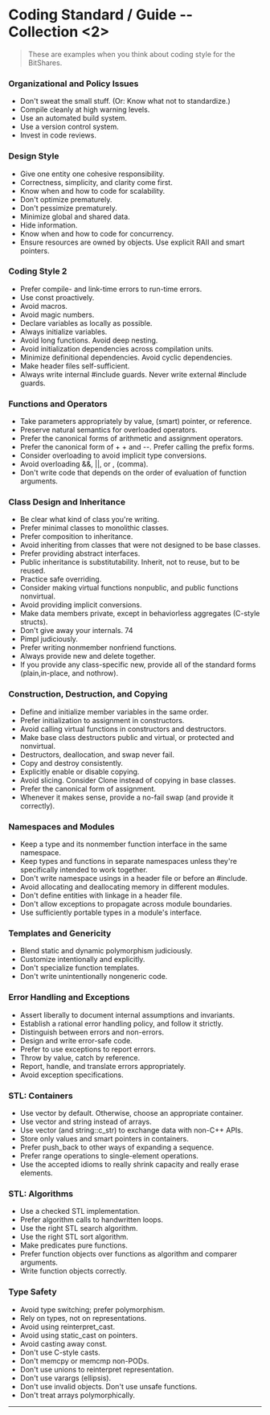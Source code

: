 
# Coding Standard / Guide -- Collection <2>

> These are examples when you think about coding style for the BitShares.

### Organizational and Policy Issues 

- Don't sweat the small stuff. (Or: Know what not to standardize.) 
- Compile cleanly at high warning levels. 
- Use an automated build system. 
- Use a version control system. 
- Invest in code reviews. 

### Design Style 

- Give one entity one cohesive responsibility. 
- Correctness, simplicity, and clarity come first. 
- Know when and how to code for scalability. 
- Don't optimize prematurely. 
- Don't pessimize prematurely. 
- Minimize global and shared data. 
- Hide information. 
- Know when and how to code for concurrency. 
- Ensure resources are owned by objects. Use explicit RAII and smart pointers. 

### Coding Style 2

- Prefer compile- and link-time errors to run-time errors. 
- Use const proactively.
- Avoid macros.
- Avoid magic numbers. 
- Declare variables as locally as possible. 
- Always initialize variables. 
- Avoid long functions. Avoid deep nesting.
- Avoid initialization dependencies across compilation units. 
- Minimize definitional dependencies. Avoid cyclic dependencies. 
- Make header files self-sufficient.
- Always write internal #include guards. Never write external #include guards.

### Functions and Operators

- Take parameters appropriately by value, (smart) pointer, or reference. 
- Preserve natural semantics for overloaded operators.
- Prefer the canonical forms of arithmetic and assignment operators.
- Prefer the canonical form of + + and --. Prefer calling the prefix forms. 
- Consider overloading to avoid implicit type conversions.
- Avoid overloading &&, ||, or , (comma). 
- Don't write code that depends on the order of evaluation of function arguments. 

### Class Design and Inheritance 

- Be clear what kind of class you're writing. 
- Prefer minimal classes to monolithic classes. 
- Prefer composition to inheritance. 
- Avoid inheriting from classes that were not designed to be base classes. 
- Prefer providing abstract interfaces.
- Public inheritance is substitutability. Inherit, not to reuse, but to be reused. 
- Practice safe overriding. 
- Consider making virtual functions nonpublic, and public functions nonvirtual. 
- Avoid providing implicit conversions. 
- Make data members private, except in behaviorless aggregates (C-style structs). 
- Don't give away your internals. 74
- Pimpl judiciously. 
- Prefer writing nonmember nonfriend functions. 
- Always provide new and delete together. 
- If you provide any class-specific new, provide all of the standard forms (plain,in-place, and nothrow).



### Construction, Destruction, and Copying 

- Define and initialize member variables in the same order.
- Prefer initialization to assignment in constructors. 
- Avoid calling virtual functions in constructors and destructors. 
- Make base class destructors public and virtual, or protected and nonvirtual. 
- Destructors, deallocation, and swap never fail. 
- Copy and destroy consistently.
- Explicitly enable or disable copying. 
- Avoid slicing. Consider Clone instead of copying in base classes. 
- Prefer the canonical form of assignment.
- Whenever it makes sense, provide a no-fail swap (and provide it correctly).

### Namespaces and Modules 

- Keep a type and its nonmember function interface in the same namespace.
- Keep types and functions in separate namespaces unless they're specifically intended to work together. 
- Don't write namespace usings in a header file or before an #include. 
- Avoid allocating and deallocating memory in different modules.
- Don't define entities with linkage in a header file. 
- Don't allow exceptions to propagate across module boundaries. 
- Use sufficiently portable types in a module's interface. 

### Templates and Genericity 

- Blend static and dynamic polymorphism judiciously. 
- Customize intentionally and explicitly.
- Don't specialize function templates.
- Don't write unintentionally nongeneric code. 

### Error Handling and Exceptions 

- Assert liberally to document internal assumptions and invariants. 
- Establish a rational error handling policy, and follow it strictly. 
- Distinguish between errors and non-errors. 
- Design and write error-safe code. 
- Prefer to use exceptions to report errors.
- Throw by value, catch by reference. 
- Report, handle, and translate errors appropriately.
- Avoid exception specifications. 



### STL: Containers 

- Use vector by default. Otherwise, choose an appropriate container. 
- Use vector and string instead of arrays.
- Use vector (and string::c_str) to exchange data with non-C++ APIs. 
- Store only values and smart pointers in containers. 
- Prefer push_back to other ways of expanding a sequence. 
- Prefer range operations to single-element operations. 
- Use the accepted idioms to really shrink capacity and really erase elements.

### STL: Algorithms 

- Use a checked STL implementation. 
- Prefer algorithm calls to handwritten loops.
- Use the right STL search algorithm. 
- Use the right STL sort algorithm. 
- Make predicates pure functions. 
- Prefer function objects over functions as algorithm and comparer arguments.
- Write function objects correctly.

### Type Safety

- Avoid type switching; prefer polymorphism. 
- Rely on types, not on representations. 
- Avoid using reinterpret_cast. 
- Avoid using static_cast on pointers. 
- Avoid casting away const. 
- Don't use C-style casts. 
- Don't memcpy or memcmp non-PODs. 
- Don't use unions to reinterpret representation. 
- Don't use varargs (ellipsis).
- Don't use invalid objects. Don't use unsafe functions. 
- Don't treat arrays polymorphically. 

***
